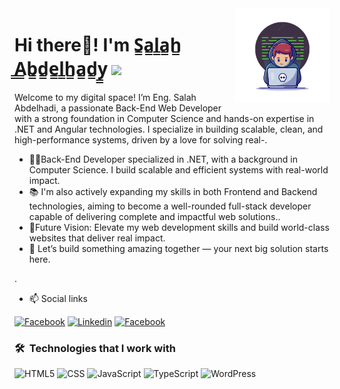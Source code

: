 
<img align="right" src="https://raw.githubusercontent.com/mohamedelkashef15/mohamedelkashef15/main/github-profile.png" width="30%">
<h1>
  Hi there👋!
  I'm S̳a̳l̳a̳h̳ ̳A̳b̳d̳e̳l̳h̳a̳d̳y̳ 
  <img src="https://media.giphy.com/media/hvRJCLFzcasrR4ia7z/giphy.gif" width="28">
</h1>
<p>
  Welcome to my digital space!
I’m Eng. Salah Abdelhadi, a passionate Back-End Web Developer with a strong foundation in Computer Science and hands-on expertise in .NET and Angular technologies.
I specialize in building scalable, clean, and high-performance systems, driven by a love for solving real-.
</p>

- 👨‍💻Back-End Developer specialized in .NET, with a background in Computer Science. I build scalable and efficient systems with real-world impact.
- 📚 I'm also actively expanding my skills in both Frontend and Backend technologies, aiming to become a well-rounded full-stack developer capable of delivering complete and impactful web solutions..
- 🎯Future Vision: Elevate my web development skills and build world-class websites that deliver real impact.
- 🚀 Let’s build something amazing together — your next big solution starts here.

.
  
- 📫 Social links
<p>
<a href="https://www.facebook.com/share/1CNYvPLMkU/"><img
    src="https://img.shields.io/badge/-Facebook-3b5998?style=flat&logo=facebook&logoColor=white" alt="Facebook"></a>
<a href="https://www.linkedin.com/in/salah-abdelhady-a98a142a3?utm_source=share&utm_campaign=share_via&utm_content=profile&utm_medium=android_app"><img
    src="https://img.shields.io/badge/-Linkedin-0072b1?style=flat&logo=linkedin&logoColor=white" alt="Linkedin"></a>
<a href="https://www.instagram.com/salahabdelhady_10?igsh=MW8zb3hpMWl0a2plcw=="><img
    src="https://img.shields.io/badge/-Instagram-d62976?style=flat&logo=instagram&logoColor=white"
    alt="Facebook"></a>
</p>

### 🛠 &nbsp;Technologies that I work with
![HTML5](https://img.shields.io/badge/-HTML5-000000?style=flat&logo=html5)
![CSS](https://img.shields.io/badge/-CSS-000000?style=flat&logo=css3)
![JavaScript](https://img.shields.io/badge/-JavaScript-000000?style=flat&logo=javascript)
![TypeScript](https://img.shields.io/badge/-TypeScript-000000?style=flat&logo=typescript)
![WordPress](https://img.shields.io/badge/-WordPress-000000?style=flat&logo=wordpress)


